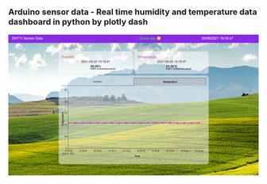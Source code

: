 ### Arduino sensor data - Real time humidity and temperature data dashboard in python by plotly dash ###

![](Untitled.jpg)